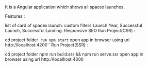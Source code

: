 It is a Angular application which shows all spacex launches.

Features :

list of card of spacex launch.
custom filters Launch Year, Successful Launch, Successful Landing.
Responsive
SEO
Run Project(CSR) :

cd project folder``
run npm start``
open app in browser using url http://localhost:4200``
Run Project(SSR) :

cd project folder
npm run build:ssr && npm run serve:ssr
open app in browser using url http://localhost:4000
